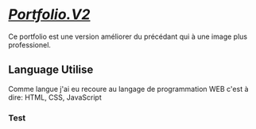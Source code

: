 # <ins>***Portfolio.V2***</ins>
Ce portfolio est une version améliorer du précédant qui à une image plus professionel.
## Language Utilise
Comme langue j'ai eu recoure au langage de programmation WEB c'est à dire: HTML, CSS, JavaScript
### Test

